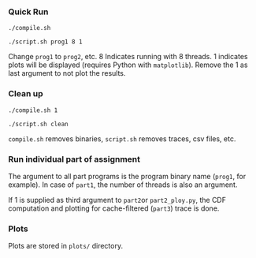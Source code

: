### Quick Run
`./compile.sh`

`./script.sh prog1 8 1`

Change `prog1` to `prog2`, etc. 8 Indicates running with 8 threads. 1 indicates plots will be displayed (requires Python with `matplotlib`). Remove the 1 as last argument to not plot the results.

### Clean up

`./compile.sh 1`

`./script.sh clean`

`compile.sh` removes binaries, `script.sh` removes traces, csv files, etc.

### Run individual part of assignment

The argument to all part programs is the program binary name (`prog1`, for example). In case of `part1`, the number of threads is also an argument.

If 1 is supplied as third argument to `part2`or `part2_ploy.py`, the CDF computation and plotting for cache-filtered (`part3`) trace is done.

### Plots

Plots are stored in `plots/` directory.

